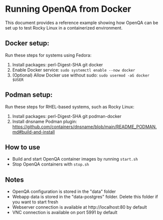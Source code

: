 # Running OpenQA from Docker

This document provides a reference example showing how OpenQA can be set up to test Rocky Linux in a containerized environment.

## Docker setup:

Run these steps for systems using Fedora:
 
1. Install packages: perl-Digest-SHA git docker
1. Enable Docker service: `sudo systemctl enable --now docker`
1. (Optional) Allow Docker use without sudo: `sudo usermod -aG docker $USER`

## Podman setup:

Run these steps for RHEL-based systems, such as Rocky Linux:

1. Install packages: perl-Digest-SHA git podman-docker
1. Install dnsname Podman plugin:
       https://github.com/containers/dnsname/blob/main/README_PODMAN.md#build-and-install

## How to use

- Build and start OpenQA container images by running `start.sh`
- Stop OpenQA containers with `stop.sh`

## Notes

- OpenQA configuration is stored in the "data" folder
- Webapp data is stored in the "data-postgres" folder. Delete this folder if you want to start fresh
- Webserver connection is available at http://localhost:80 by default
- VNC connection is available on port 5991 by default

